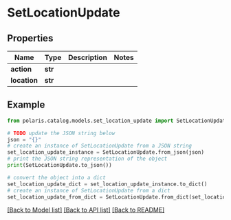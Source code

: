 <!--

 Licensed to the Apache Software Foundation (ASF) under one
 or more contributor license agreements.  See the NOTICE file
 distributed with this work for additional information
 regarding copyright ownership.  The ASF licenses this file
 to you under the Apache License, Version 2.0 (the
 "License"); you may not use this file except in compliance
 with the License.  You may obtain a copy of the License at

   http://www.apache.org/licenses/LICENSE-2.0

 Unless required by applicable law or agreed to in writing,
 software distributed under the License is distributed on an
 "AS IS" BASIS, WITHOUT WARRANTIES OR CONDITIONS OF ANY
 KIND, either express or implied.  See the License for the
 specific language governing permissions and limitations
 under the License.

-->
# SetLocationUpdate


## Properties

Name | Type | Description | Notes
------------ | ------------- | ------------- | -------------
**action** | **str** |  | 
**location** | **str** |  | 

## Example

```python
from polaris.catalog.models.set_location_update import SetLocationUpdate

# TODO update the JSON string below
json = "{}"
# create an instance of SetLocationUpdate from a JSON string
set_location_update_instance = SetLocationUpdate.from_json(json)
# print the JSON string representation of the object
print(SetLocationUpdate.to_json())

# convert the object into a dict
set_location_update_dict = set_location_update_instance.to_dict()
# create an instance of SetLocationUpdate from a dict
set_location_update_from_dict = SetLocationUpdate.from_dict(set_location_update_dict)
```
[[Back to Model list]](../README.md#documentation-for-models) [[Back to API list]](../README.md#documentation-for-api-endpoints) [[Back to README]](../README.md)



